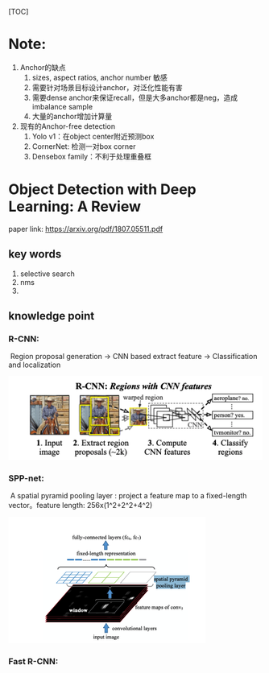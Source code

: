 [TOC]



# Note:

1. Anchor的缺点
   1. sizes, aspect ratios, anchor number 敏感
   2. 需要针对场景目标设计anchor，对泛化性能有害
   3. 需要dense anchor来保证recall，但是大多anchor都是neg，造成imbalance sample
   4. 大量的anchor增加计算量
2. 现有的Anchor-free detection
   1. Yolo v1：在object center附近预测box
   2. CornerNet: 检测一对box corner
   3. Densebox family：不利于处理重叠框





# Object Detection with Deep Learning: A Review



paper link: <https://arxiv.org/pdf/1807.05511.pdf>

## key words

1. selective search
2. nms
3.  



## knowledge point

### R-CNN:

​	Region proposal generation -> CNN based extract feature -> Classification and localization

![屏幕快照 2020-03-31 20.47.18](../../material/屏幕快照%202020-03-31%2020.47.18.png)

### SPP-net:

​	A spatial pyramid pooling layer :  project a feature map to a fixed-length vector。feature length: 256x(1^2+2^2+4^2)

![屏幕快照 2020-03-31 20.47.12](../../material/屏幕快照%202020-03-31%2020.47.12.png)

### Fast R-CNN:






